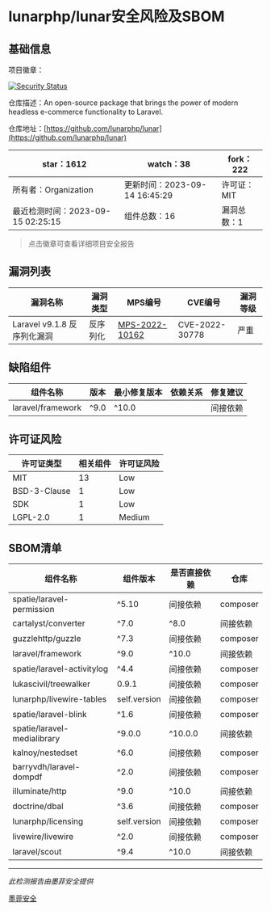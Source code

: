 # lunarphp/lunar安全风险及SBOM

## 基础信息

项目徽章：

[![Security Status](https://www.murphysec.com/platform3/v31/badge/1702387800020221952.svg)](https://www.murphysec.com/console/report/1702387799760175104/1702387800020221952)

仓库描述：An open-source package that brings the power of modern headless e-commerce functionality to Laravel.

仓库地址：[https://github.com/lunarphp/lunar](https://github.com/lunarphp/lunar)

| star：1612 | watch：38 | fork：222 |
| ----------- | -------------- | ------------ |
| 所有者：Organization | 更新时间：2023-09-14 16:45:29 | 许可证：MIT |
| 最近检测时间：2023-09-15 02:25:15 | 组件总数：16 | 漏洞总数：1 |

> 点击徽章可查看详细项目安全报告



## 漏洞列表

| 漏洞名称 | 漏洞类型 | MPS编号 | CVE编号 | 漏洞等级 |
| ------- | ------ | ------- | ------ | ----- |
|Laravel v9.1.8 反序列化漏洞|反序列化|[MPS-2022-10162](https://www.oscs1024.com/hd/MPS-2022-10162)|CVE-2022-30778|严重|




## 缺陷组件

| 组件名称 | 版本 | 最小修复版本 | 依赖关系 | 修复建议 |
| -------- | ---- | ------------ | -------- | -------- |
|laravel/framework|^9.0|^10.0||间接依赖|强烈建议修复|C:1|H:0|M:0|L:0|




## 许可证风险

| 许可证类型 | 相关组件 | 许可证风险 |
| ---------- | -------- | ---------- |
|MIT|13|Low|
|BSD-3-Clause|1|Low|
|SDK|1|Low|
|LGPL-2.0|1|Medium|




## SBOM清单

| 组件名称 | 组件版本 | 是否直接依赖 | 仓库 |
| -------- | -------- | ------------ | ---- |
|spatie/laravel-permission|^5.10|间接依赖|composer|
|cartalyst/converter|^7.0|^8.0|间接依赖|composer|
|guzzlehttp/guzzle|^7.3|间接依赖|composer|
|laravel/framework|^9.0|^10.0|间接依赖|composer|
|spatie/laravel-activitylog|^4.4|间接依赖|composer|
|lukascivil/treewalker|0.9.1|间接依赖|composer|
|lunarphp/livewire-tables|self.version|间接依赖|composer|
|spatie/laravel-blink|^1.6|间接依赖|composer|
|spatie/laravel-medialibrary|^9.0.0|^10.0.0|间接依赖|composer|
|kalnoy/nestedset|^6.0|间接依赖|composer|
|barryvdh/laravel-dompdf|^2.0|间接依赖|composer|
|illuminate/http|^9.0|^10.0|间接依赖|composer|
|doctrine/dbal|^3.6|间接依赖|composer|
|lunarphp/licensing|self.version|间接依赖|composer|
|livewire/livewire|^2.0|间接依赖|composer|
|laravel/scout|^9.4|^10.0|间接依赖|composer|


------

*此检测报告由墨菲安全提供*

[墨菲安全](www.murphysec.com)